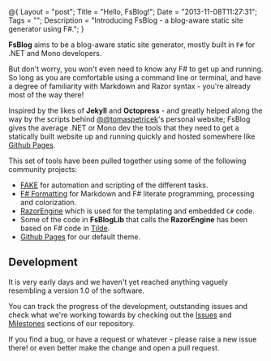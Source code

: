 @{
    Layout = "post";
    Title = "Hello, FsBlog!";
    Date = "2013-11-08T11:27:31";
    Tags = "";
    Description = "Introducing FsBlog - a blog-aware static site generator using F#.";
}

**FsBlog** aims to be a blog-aware static site generator, mostly built in `F#` for .NET and Mono developers. 

<!--more-->

But don't worry, you won't even need to know any F# to get up and running. So long as you are comfortable using a command line or terminal, and have a degree of familiarity with Markdown and Razor syntax - you're already most of the way there!

Inspired by the likes of **Jekyll** and **Octopress** - and greatly helped along the way by the scripts behind [@@tomaspetricek](https://twitter.com/tomaspetricek)'s personal website; FsBlog gives the average .NET or Mono dev the tools that they need to get a statically built website up and running quickly and hosted somewhere like [Github Pages](http://pages.github.com/).

This set of tools have been pulled together using some of the following community projects:

* [FAKE](http://fsharp.github.io/FAKE/) for automation and scripting of the different tasks.
* [F# Formatting](http://tpetricek.github.io/FSharp.Formatting/) for Markdown and F# literate programming, processing and colorization.
* [RazorEngine](https://github.com/Antaris/RazorEngine) which is used for the templating and embedded `C#` code.
* Some of the code in **FsBlogLib** that calls the **RazorEngine** has been based on F# code in [Tilde](https://github.com/aktowns/tilde).
* [Github Pages](http://pages.github.com/) for our default theme.

## Development

It is very early days and we haven't yet reached anything vaguely resembling a version 1.0 of the software.

You can track the progress of the development, outstanding issues and check what we're working towards by checking out the [Issues](https://github.com/fsprojects/FsBlog/issues) and [Milestones](https://github.com/fsprojects/FsBlog/milestones) sections of our repository.

If you find a bug, or have a request or whatever - please raise a new issue there! or even better make the change and open a pull request.
